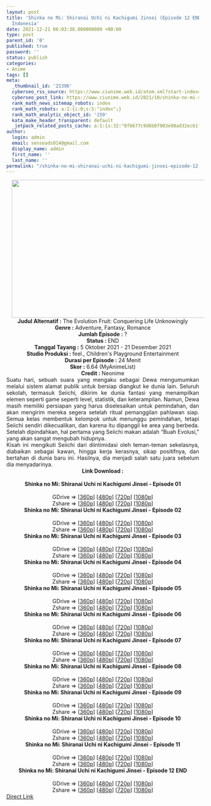 ```yaml
---
layout: post
title: 'Shinka no Mi: Shiranai Uchi ni Kachigumi Jinsei (Episode 12 END) Subtitle
  Indonesia'
date: 2021-12-21 06:03:38.000000000 +00:00
type: post
parent_id: '0'
published: true
password: ''
status: publish
categories:
- Anime
tags: []
meta:
  _thumbnail_id: '21396'
  cyberseo_rss_source: https://www.ciunime.web.id/atom.xml?start-index=1
  cyberseo_post_link: https://www.ciunime.web.id/2021/10/shinka-no-mi-shiranai-uchi-ni-kachigumi.html
  rank_math_news_sitemap_robots: index
  rank_math_robots: a:1:{i:0;s:5:"index";}
  rank_math_analytic_object_id: '159'
  kata_make_header_transparent: default
  _jetpack_related_posts_cache: a:1:{s:32:"8f6677c9d6b0f903e98ad32ec61f8deb";a:2:{s:7:"expires";i:1653863433;s:7:"payload";a:3:{i:0;a:1:{s:2:"id";i:26087;}i:1;a:1:{s:2:"id";i:26089;}i:2;a:1:{s:2:"id";i:26112;}}}}
author:
  login: admin
  email: senseads014@gmail.com
  display_name: admin
  first_name: ''
  last_name: ''
permalink: "/shinka-no-mi-shiranai-uchi-ni-kachigumi-jinsei-episode-12-end-subtitle-indonesia/"
---
```

<div class="separator" style="clear: both; text-align: center;"><a href="https://blogger.googleusercontent.com/img/a/AVvXsEgYZdLl0S22S4Id0AeKwD6jLqW5HnHgvzBEix0cTmxJvsi9tZLM3TJaisbtRlvhza_j8lGj6_MxskqqgW5RRtU0Dr58s_mlDqWB-pMgPRlV4O1IF15yj-sgQmkbRGjhRWUngkzLa4A-0SbuFVOVCj0pNuXHqsjFvNHkUV-Zq9YE8yxG_Gdwj_BpzIb-=s1280" style="margin-left: 1em; margin-right: 1em;"><img border="0" data-original-height="720" data-original-width="1280" height="360" src="{{ site.baseurl }}/assets/2021/12/AVvXsEgYZdLl0S22S4Id0AeKwD6jLqW5HnHgvzBEix0cTmxJvsi9tZLM3TJaisbtRlvhza_j8lGj6_MxskqqgW5RRtU0Dr58s_mlDqWB-pMgPRlV4O1IF15yj-sgQmkbRGjhRWUngkzLa4A-0SbuFVOVCj0pNuXHqsjFvNHkUV-Zq9YE8yxG_Gdwj_BpzIb-=w640-h360" width="640" /></a></div>
<div class="separator" style="clear: both; text-align: center;"></div>
<div style="text-align: center;"><b>Judul</b><b><b> Alternatif</b> :</b> The Evolution Fruit: Conquering Life Unknowingly</div>
<div style="text-align: center;"><b><b>Genre :</b></b> Adventure, Fantasy, Romance</div>
<div style="text-align: center;"><b>Jumlah Episode :</b> ?<br /><b>Status :&nbsp;</b>END<br /><b>Tanggal Tayang :</b> 5 Oktober&nbsp;2021 - 21 Desember 2021<br /><b>Studio Produksi :</b>&nbsp;feel., Children's Playground Entertainment<br /><b>Durasi per Episode :</b> 24 Menit</div>
<div style="text-align: center;"><b>Skor :</b> 6.64 (MyAnimeList)</div>
<div style="text-align: center;"><b>Credit :</b>&nbsp;Neonime</div>
<div style="text-align: center;"></div>
<div style="text-align: justify;">
<div>Suatu hari, sebuah suara yang mengaku sebagai Dewa mengumumkan melalui sistem alamat publik untuk bersiap diangkut ke dunia lain. Seluruh sekolah, termasuk Seiichi, dikirim ke dunia fantasi yang menampilkan elemen seperti game seperti level, statistik, dan keterampilan. Namun, Dewa masih memiliki persiapan yang harus diselesaikan untuk pemindahan, dan akan mengirim mereka segera setelah ritual pemanggilan pahlawan siap. Semua kelas membentuk kelompok untuk menunggu pemindahan, tetapi Seiichi sendiri dikecualikan, dan karena itu dipanggil ke area yang berbeda. Setelah dipindahkan, hal pertama yang Seiichi makan adalah “Buah Evolusi,” yang akan sangat mengubah hidupnya.</div>
<div></div>
<div>Kisah ini mengikuti Seiichi dari diintimidasi oleh teman-teman sekelasnya, diabaikan sebagai kawan, hingga kerja kerasnya, sikap positifnya, dan bertahan di dunia baru ini. Hasilnya, dia menjadi salah satu juara sebelum dia menyadarinya.</div>
</div>
<div style="text-align: justify;"></div>
<div style="text-align: justify;"></div>
<div style="text-align: center;">
<div style="text-align: center;">
<div style="text-align: left;">
<div style="text-align: center;"><b>Link Download :</b></div>
<div style="text-align: center;"><b><br /></b></div>
<div style="text-align: center;"><span style="text-align: left;"><b>Shinka no Mi: Shiranai Uchi ni Kachigumi Jinsei&nbsp;</b></span><b>- Episode 01</b></div>
<div style="text-align: center;"><b><br /></b></div>
<div style="text-align: center;">GDrive =&gt; [<a href="https://www.mp4upload.com/6z9dry9kbz49" target="_blank" rel="noopener">360p</a>] [<a href="https://acefile.co/f/56723780/neonime_shinka-no-mi-01-480p-zip" target="_blank" rel="noopener">480p</a>] [<a href="https://acefile.co/f/56723781/neonime_shinka-no-mi-01-720p-zip" target="_blank" rel="noopener">720p</a>] [<a href="https://acefile.co/f/56723782/neonime_shinka-no-mi-01-1080p-zip" target="_blank" rel="noopener">1080p</a>]</div>
<div style="text-align: center;">Zshare =&gt; [<a href="https://www65.zippyshare.com/v/n8T9DaCf/file.html" target="_blank" rel="noopener">360p</a>] [<a href="https://www104.zippyshare.com/v/EKoZRh0O/file.html" target="_blank" rel="noopener">480p</a>] [<a href="https://www9.zippyshare.com/v/ZNEWrAUi/file.html" target="_blank" rel="noopener">720p</a>] [<a href="https://www72.zippyshare.com/v/ToFufRtn/file.html" target="_blank" rel="noopener">1080p</a>]</div>
<div style="text-align: center;"></div>
<div style="text-align: center;">
<div><span style="text-align: left;"><b>Shinka no Mi: Shiranai Uchi ni Kachigumi Jinsei&nbsp;</b></span><b>- Episode 02</b></div>
<div><b><br /></b></div>
<div>GDrive =&gt; [<a href="https://www.mp4upload.com/8nrsf7ke9bcv" target="_blank" rel="noopener">360p</a>] [<a href="https://acefile.co/f/57353001/neonime_shinka-no-mi-02-480p-zip" target="_blank" rel="noopener">480p</a>] [<a href="https://acefile.co/f/57353345/neonime_shinka-no-mi-02-720p-zip" target="_blank" rel="noopener">720p</a>] [<a href="https://acefile.co/f/57353498/neonime_shinka-no-mi-02-1080p-zip" target="_blank" rel="noopener">1080p</a>]</div>
<div>Zshare =&gt; [<a href="https://www69.zippyshare.com/v/f82RHu3F/file.html" target="_blank" rel="noopener">360p</a>] [<a href="https://www120.zippyshare.com/v/OFDD6iNs/file.html" target="_blank" rel="noopener">480p</a>] [<a href="https://www63.zippyshare.com/v/JjcZIIas/file.html" target="_blank" rel="noopener">720p</a>] [<a href="https://www66.zippyshare.com/v/dbkgWlBo/file.html" target="_blank" rel="noopener">1080p</a>]</div>
<div></div>
<div>
<div><span style="text-align: left;"><b>Shinka no Mi: Shiranai Uchi ni Kachigumi Jinsei&nbsp;</b></span><b>- Episode 03</b></div>
<div><b><br /></b></div>
<div>GDrive =&gt; [<a href="https://www.mp4upload.com/ad19rmfxbimk" target="_blank" rel="noopener">360p</a>] [<a href="https://acefile.co/f/57916509/neonime_shinka-no-mi-03-480p-zip" target="_blank" rel="noopener">480p</a>] [<a href="https://acefile.co/f/57916510/neonime_shinka-no-mi-03-720p-zip" target="_blank" rel="noopener">720p</a>] [<a href="https://acefile.co/f/57916513/neonime_shinka-no-mi-03-1080p-zip" target="_blank" rel="noopener">1080p</a>]</div>
<div>Zshare =&gt; [<a href="https://www27.zippyshare.com/v/U9gcTUIP/file.html" target="_blank" rel="noopener">360p</a>] [<a href="https://www116.zippyshare.com/v/HNSHFekM/file.html" target="_blank" rel="noopener">480p</a>] [<a href="https://www35.zippyshare.com/v/is8jCj25/file.html" target="_blank" rel="noopener">720p</a>] [<a href="https://www62.zippyshare.com/v/BBBDyOaI/file.html" target="_blank" rel="noopener">1080p</a>]</div>
</div>
<div></div>
<div>
<div><span style="text-align: left;"><b>Shinka no Mi: Shiranai Uchi ni Kachigumi Jinsei&nbsp;</b></span><b>- Episode 04</b></div>
<div><b><br /></b></div>
<div>GDrive =&gt; [<a href="https://acefile.co/f/58459765/oploverz-snm-04-mp4-360p-mp4" target="_blank" rel="noopener">360p</a>] [<a href="https://acefile.co/f/58509968/neonime_snm-04v2-480p-zip" target="_blank" rel="noopener">480p</a>] [<a href="https://acefile.co/f/58509971/neonime_snm-04v2-720p-zip" target="_blank" rel="noopener">720p</a>] [<a href="https://acefile.co/f/58509977/neonime_snm-04v2-1080p-zip" target="_blank" rel="noopener">1080p</a>]</div>
<div>Zshare =&gt; [<a href="https://www33.zippyshare.com/v/bs1NPVn2/file.html" target="_blank" rel="noopener">360p</a>] [<a href="https://www4.zippyshare.com/v/iYw4MxbC/file.html" target="_blank" rel="noopener">480p</a>] [<a href="https://www110.zippyshare.com/v/cPdfekfT/file.html" target="_blank" rel="noopener">720p</a>] [<a href="https://www63.zippyshare.com/v/w32aHiO7/file.html" target="_blank" rel="noopener">1080p</a>]</div>
</div>
<div></div>
<div>
<div><span style="text-align: left;"><b>Shinka no Mi: Shiranai Uchi ni Kachigumi Jinsei&nbsp;</b></span><b>- Episode 05</b></div>
<div><b><br /></b></div>
<div>GDrive =&gt; [<a href="https://acefile.co/f/58986934/oploverz-eu-snm-05-mp4-360p-mp4" target="_blank" rel="noopener">360p</a>] [<a href="https://acefile.co/f/58994727/neonime_snm-05-480p-zip" target="_blank" rel="noopener">480p</a>] [<a href="https://acefile.co/f/58994722/neonime_snm-05-720p-zip" target="_blank" rel="noopener">720p</a>] [<a href="https://acefile.co/f/58994720/neonime_snm-05-1080p-zip" target="_blank" rel="noopener">1080p</a>]</div>
<div>Zshare =&gt; [<a href="https://www58.zippyshare.com/v/8SWOZaHk/file.html" target="_blank" rel="noopener">360p</a>] [<a href="https://www98.zippyshare.com/v/g3Ft2c6H/file.html" target="_blank" rel="noopener">480p</a>] [<a href="https://www48.zippyshare.com/v/pb3WZRca/file.html" target="_blank" rel="noopener">720p</a>] [<a href="https://www54.zippyshare.com/v/X75TvmZA/file.html" target="_blank" rel="noopener">1080p</a>]</div>
</div>
<div></div>
<div>
<div><span style="text-align: left;"><b>Shinka no Mi: Shiranai Uchi ni Kachigumi Jinsei&nbsp;</b></span><b>- Episode 06</b></div>
<div><b><br /></b></div>
<div>GDrive =&gt; [<a href="https://acefile.co/f/59514086/oploverz-eu-snm-06-mp4-360p-mp4" target="_blank" rel="noopener">360p</a>] [<a href="https://acefile.co/f/59521269/neonime_snm_06-480p-zip" target="_blank" rel="noopener">480p</a>] [<a href="https://acefile.co/f/59521266/neonime_snm_06-720p-zip" target="_blank" rel="noopener">720p</a>] [<a href="https://acefile.co/f/59520904/neonime_snm_06-1080p-zip" target="_blank" rel="noopener">1080p</a>]</div>
<div>Zshare =&gt; [<a href="https://www37.zippyshare.com/v/JvxyC9Io/file.html" target="_blank" rel="noopener">360p</a>] [<a href="https://www38.zippyshare.com/v/q6vuHvzC/file.html" target="_blank" rel="noopener">480p</a>] [<a href="https://www48.zippyshare.com/v/XoTVFauQ/file.html" target="_blank" rel="noopener">720p</a>] [<a href="https://www37.zippyshare.com/v/CBeS9JdG/file.html" target="_blank" rel="noopener">1080p</a>]</div>
</div>
<div></div>
<div>
<div><span style="text-align: left;"><b>Shinka no Mi: Shiranai Uchi ni Kachigumi Jinsei&nbsp;</b></span><b>- Episode 07</b></div>
<div><b><br /></b></div>
<div>GDrive =&gt; [<a href="https://acefile.co/f/60107438/oploverz-eu-snm-07-mp4-360p-mp4" target="_blank" rel="noopener">360p</a>] [<a href="https://acefile.co/f/60108216/neonime_snm_07-480p-zip" target="_blank" rel="noopener">480p</a>] [<a href="https://acefile.co/f/60108443/neonime_snm_07-720p-zip" target="_blank" rel="noopener">720p</a>] [<a href="https://acefile.co/f/60109046/neonime_snm_07-1080p-zip" target="_blank" rel="noopener">1080p</a>]</div>
<div>Zshare =&gt; [<a href="https://www61.zippyshare.com/v/jpiIYoi8/file.html" target="_blank" rel="noopener">360p</a>] [<a href="https://www99.zippyshare.com/v/OWDLJ4CB/file.html" target="_blank" rel="noopener">480p</a>] [<a href="https://www60.zippyshare.com/v/xrHksUkH/file.html" target="_blank" rel="noopener">720p</a>] [<a href="https://www55.zippyshare.com/v/uzqZ9h2G/file.html" target="_blank" rel="noopener">1080p</a>]</div>
</div>
<div></div>
<div>
<div><span style="text-align: left;"><b>Shinka no Mi: Shiranai Uchi ni Kachigumi Jinsei&nbsp;</b></span><b>- Episode 08</b></div>
<div><b><br /></b></div>
<div>GDrive =&gt; [<a href="https://acefile.co/f/60689690/oploverz-eu-snm-08-mp4-360p-mp4" target="_blank" rel="noopener">360p</a>] [<a href="https://acefile.co/f/60692018/neonime_snm_08-480p-zip" target="_blank" rel="noopener">480p</a>] [<a href="https://acefile.co/f/60692210/neonime_snm_08-720p-zip" target="_blank" rel="noopener">720p</a>] [<a href="https://acefile.co/f/60691952/neonime_snm_08-1080p-zip" target="_blank" rel="noopener">1080p</a>]</div>
<div>Zshare =&gt; [<a href="https://www81.zippyshare.com/v/yd9GzU6A/file.html" target="_blank" rel="noopener">360p</a>] [<a href="https://www36.zippyshare.com/v/kKJDgZoB/file.html" target="_blank" rel="noopener">480p</a>] [<a href="https://www102.zippyshare.com/v/OPvOcC4o/file.html" target="_blank" rel="noopener">720p</a>] [<a href="https://www38.zippyshare.com/v/GYvSstpc/file.html" target="_blank" rel="noopener">1080p</a>]</div>
</div>
<div></div>
<div>
<div><span style="text-align: left;"><b>Shinka no Mi: Shiranai Uchi ni Kachigumi Jinsei&nbsp;</b></span><b>- Episode 09</b></div>
<div><b><br /></b></div>
<div>GDrive =&gt; [<a href="https://acefile.co/f/61273816/oploverz-fan-snm-09-mp4-360p-mp4" target="_blank" rel="noopener">360p</a>] [<a href="https://acefile.co/f/61278131/neonime_snm_09-480p-zipa" target="_blank" rel="noopener">480p</a>] [<a href="https://acefile.co/f/61278450/neonime_snm_09-720p-zip" target="_blank" rel="noopener">720p</a>] [<a href="https://acefile.co/f/61278645/neonime_snm_09-1080p-zip" target="_blank" rel="noopener">1080p</a>]</div>
<div>Zshare =&gt; [<a href="https://www44.zippyshare.com/v/v1cuLiTu/file.html" target="_blank" rel="noopener">360p</a>] [<a href="https://www17.zippyshare.com/v/wppWiycV/file.html" target="_blank" rel="noopener">480p</a>] [<a href="https://www13.zippyshare.com/v/4QUU8CUo/file.html" target="_blank" rel="noopener">720p</a>] [<a href="https://www38.zippyshare.com/v/zUHdWGec/file.html" target="_blank" rel="noopener">1080p</a>]</div>
</div>
<div></div>
<div>
<div><span style="text-align: left;"><b>Shinka no Mi: Shiranai Uchi ni Kachigumi Jinsei&nbsp;</b></span><b>- Episode 10</b></div>
<div><b><br /></b></div>
<div>GDrive =&gt; [<a href="https://acefile.co/f/61857481/oploverz-fan-snm-10-mp4-360p-mp4" target="_blank" rel="noopener">360p</a>] [<a href="https://acefile.co/f/61858175/neonime_snm-10-480p-zip" target="_blank" rel="noopener">480p</a>] [<a href="https://acefile.co/f/61858103/neonime_snm-10-720p-zip" target="_blank" rel="noopener">720p</a>] [<a href="https://acefile.co/f/61858343/neonime_snm-10-1080p-zip" target="_blank" rel="noopener">1080p</a>]</div>
<div>Zshare =&gt; [<a href="https://www18.zippyshare.com/v/EV0NE1vE/file.html" target="_blank" rel="noopener">360p</a>] [<a href="https://www118.zippyshare.com/v/KnNf1Euh/file.html" target="_blank" rel="noopener">480p</a>] [<a href="https://www24.zippyshare.com/v/P2jUxVkZ/file.html" target="_blank" rel="noopener">720p</a>] [<a href="https://www11.zippyshare.com/v/1pBfkhJn/file.html" target="_blank" rel="noopener">1080p</a>]</div>
</div>
<div></div>
<div>
<div><span style="text-align: left;"><b>Shinka no Mi: Shiranai Uchi ni Kachigumi Jinsei&nbsp;</b></span><b>- Episode 11</b></div>
<div><b><br /></b></div>
<div>GDrive =&gt; [<a href="https://www.mp4upload.com/7tjw9j4aq6qy" target="_blank" rel="noopener">360p</a>] [<a href="https://acefile.co/f/62442636/neonime_snm_11-480p-zip" target="_blank" rel="noopener">480p</a>] [<a href="https://acefile.co/f/62442840/neonime_snm_11-720p-zip" target="_blank" rel="noopener">720p</a>] [<a href="https://acefile.co/f/62443097/neonime_snm_11-1080p-zip" target="_blank" rel="noopener">1080p</a>]</div>
<div>Zshare =&gt; [<a href="https://www33.zippyshare.com/v/YNNi30nh/file.html" target="_blank" rel="noopener">360p</a>] [<a href="https://www44.zippyshare.com/v/cwFdAuxr/file.html" target="_blank" rel="noopener">480p</a>] [<a href="https://www27.zippyshare.com/v/ePE4zJIG/file.html" target="_blank" rel="noopener">720p</a>] [<a href="https://www65.zippyshare.com/v/paZlXGll/file.html" target="_blank" rel="noopener">1080p</a>]</div>
</div>
<div></div>
<div>
<div><span style="text-align: left;"><b>Shinka no Mi: Shiranai Uchi ni Kachigumi Jinsei&nbsp;</b></span><b>- Episode 12 END</b></div>
<div><b><br /></b></div>
<div>GDrive =&gt; [<a href="https://www.mp4upload.com/t8mqyrw8qz7n" target="_blank" rel="noopener">360p</a>] [<a href="http://www.solidfiles.com/v/GWZWZDVDXXLjG" target="_blank" rel="noopener">480p</a>] [<a href="http://www.solidfiles.com/v/3dadawVVMzGgP" target="_blank" rel="noopener">720p</a>] [<a href="http://www.solidfiles.com/v/wWDWVZkwyrWNr" target="_blank" rel="noopener">1080p</a>]</div>
<div>Zshare =&gt; [<a href="https://www55.zippyshare.com/v/SYk0V0my/file.html" target="_blank" rel="noopener">360p</a>] [<a href="https://www116.zippyshare.com/v/3g4EGvnI/file.html" target="_blank" rel="noopener">480p</a>] [<a href="https://www109.zippyshare.com/v/S1SFNC2J/file.html" target="_blank" rel="noopener">720p</a>] [<a href="https://www4.zippyshare.com/v/Lp7QK3D9/file.html" target="_blank" rel="noopener">1080p</a>]</div>
</div>
</div>
</div>
</div>
</div>
<link rel="stylesheet" href="https://cdnjs.cloudflare.com/ajax/libs/font-awesome/4.7.0/css/font-awesome.min.css" />
<div class="divbtn"> <a href="https://handymansurrender.com/fihup8buzv?key=94550f7ce39444073321dde3b8782f97" class="btn"><i class="fa fa-download"></i> Direct Link</a> </div>
